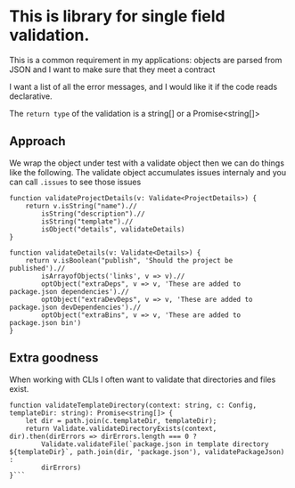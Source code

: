# This is library for single field validation.

This is a common requirement in my applications: objects are parsed from JSON and I want
to make sure that they meet a contract

I want a list of all the error messages, and I would like it if the code reads declarative.

The `return type` of the validation is a string[] or a Promise<string[]>

## Approach
We wrap the object under test with a validate object then we can do things like the following. The validate
object accumulates issues internaly and you can call `.issues` to see those issues
```
function validateProjectDetails(v: Validate<ProjectDetails>) {
    return v.isString("name").//
        isString("description").//
        isString("template").//
        isObject("details", validateDetails)
}

function validateDetails(v: Validate<Details>) {
    return v.isBoolean("publish", 'Should the project be published').//
        isArrayofObjects('links', v => v).//
        optObject("extraDeps", v => v, 'These are added to package.json dependencies').//
        optObject("extraDevDeps", v => v, 'These are added to package.json devDependencies').//
        optObject("extraBins", v => v, 'These are added to package.json bin')
}
```
## Extra goodness
When working with CLIs I often want to validate that directories and files exist.


```
function validateTemplateDirectory(context: string, c: Config, templateDir: string): Promise<string[]> {
    let dir = path.join(c.templateDir, templateDir);
    return Validate.validateDirectoryExists(context, dir).then(dirErrors => dirErrors.length === 0 ?
        Validate.validateFile(`package.json in template directory ${templateDir}`, path.join(dir, 'package.json'), validatePackageJson) :
        dirErrors)
}```
